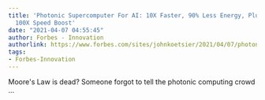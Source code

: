 ```yaml
---
title: 'Photonic Supercomputer For AI: 10X Faster, 90% Less Energy, Plus Runway For
  100X Speed Boost'
date: "2021-04-07 04:55:45"
author: Forbes - Innovation
authorlink: https://www.forbes.com/sites/johnkoetsier/2021/04/07/photonic-supercomputer-for-ai-10x-faster-90-less-energy-plus-runway-for-100x-speed-boost/
tags:
- Forbes-Innovation
---
```

Moore's Law is dead? Someone forgot to tell the photonic computing crowd ...
